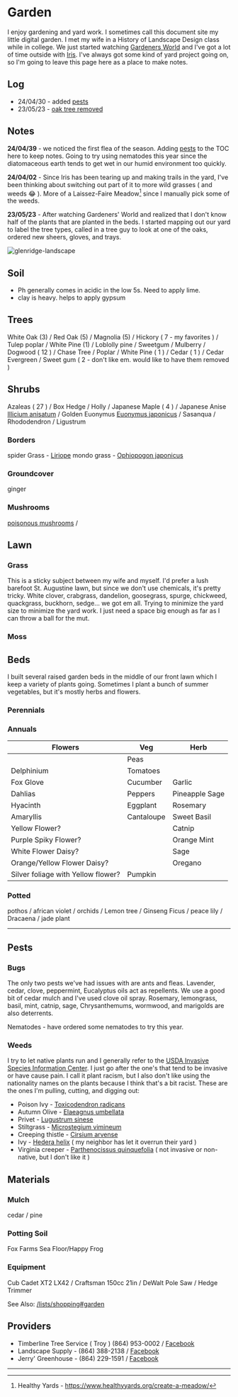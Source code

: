 # Garden

I enjoy gardening and yard work. I sometimes call this document site my little digital garden. I met my wife in a History of Landscape Design class while in college. We just started watching [Gardeners World](/posts/gardeners-world/) and I've got a lot of time outside with [Iris](/notes/dogs). I've always got some kind of yard project going on, so I'm going to leave this page here as a place to make notes.

## Log

- 24/04/30 - added [pests](#pests)
- 23/05/23 - [oak tree removed](/posts/white-oak)

## Notes

**24/04/39** - we noticed the first flea of the season. Adding [pests](#pests) to the TOC here to keep notes. Going to try using nematodes this year since the diatomaceous earth tends to get wet in our humid environment too quickly.

**24/04/02** - Since Iris has been tearing up and making trails in the yard, I've been thinking about switching out part of it to more wild grasses ( and weeds 😂 ). More of a Laissez-Faire Meadow[^1] since I manually pick some of the weeds. 

**23/05/23** - After watching Gardeners' World and realized that I don't know half of the plants that are planted in the beds. I started mapping out our yard to label the tree types, called in a tree guy to look at one of the oaks, ordered new sheers, gloves, and trays.

![glenridge-landscape](/img/glenridge-landscape.jpg)

## Soil

- Ph generally comes in acidic in the low 5s. Need to apply lime. 
- clay is heavy. helps to apply gypsum


## Trees

White Oak (3)
/ Red Oak  (5)
/ Magnolia (5)
/ Hickory ( 7 - my favorites )
/ Tulep poplar
/ White Pine (1)
/ Loblolly pine
/ Sweetgum
/ Mulberry
/ Dogwood ( 12 )
/ Chase Tree
/ Poplar
/ White Pine ( 1 )
/ Cedar ( 1 )
/ Cedar Evergreen
/ Sweet gum ( 2 - don't like em. would like to have them removed )


## Shrubs

Azaleas ( 27 )
/ Box Hedge
/ Holly
/ Japanese Maple ( 4 )
/ Japanese Anise [Illicium anisatum](https://en.wikipedia.org/wiki/Illicium_anisatum)
/ Golden Euonymus [Euonymus japonicus](https://en.wikipedia.org/wiki/Euonymus_japonicus)
/ Sasanqua
/ Rhododendron
/ Ligustrum

### Borders

spider Grass - [Liriope](https://en.wikipedia.org/wiki/Liriope_(plant))
mondo grass - [Ophiopogon japonicus](https://en.wikipedia.org/wiki/Ophiopogon_japonicus)

### Groundcover

ginger

### Mushrooms

[poisonous mushrooms](mushroom)
/ 

## Lawn

### Grass

This is a sticky subject between my wife and myself. I'd prefer a lush barefoot St. Augustine lawn, but since we don't use chemicals, it's pretty tricky. White clover, crabgrass, dandelion, goosegrass, spurge, chickweed, quackgrass, buckhorn, sedge... we got em all. Trying to minimize the yard size to minimize the yard work. I just need a space big enough as far as I can throw a ball for the mut.

### Moss


## Beds

I built several raised garden beds in the middle of our front lawn which I keep a variety of plants going. Sometimes I plant a bunch of summer vegetables, but it's mostly herbs and flowers.

### Perennials  

### Annuals

| Flowers | Veg | Herb |
|--|--|--|
|  | Peas | |
| Delphinium | Tomatoes | |
| Fox Glove | Cucumber | Garlic |
| Dahlias | Peppers | Pineapple Sage |
| Hyacinth | Eggplant | Rosemary |
| Amaryllis | Cantaloupe | Sweet Basil|
| Yellow Flower? |  | Catnip |
| Purple Spiky Flower? |  | Orange Mint |
| White Flower Daisy? |  | Sage|
| Orange/Yellow Flower Daisy? |  | Oregano |
| Silver foliage with Yellow flower? | Pumpkin | |

### Potted

pothos
/ african violet
/ orchids
/ Lemon tree
/ Ginseng Ficus
/ peace lily
/ Dracaena 
/ jade plant


---

## Pests

### Bugs

The only two pests we've had issues with are ants and fleas. Lavender, cedar, clove, peppermint, Eucalyptus oils act as repellents. We use a good bit of cedar mulch and I've used clove oil spray. Rosemary, lemongrass, basil, mint, catnip, sage, Chrysanthemums, wormwood, and marigolds are also deterrents. 

Nematodes - have ordered some nematodes to try this year.

### Weeds

I try to let native plants run and I generally refer to the [USDA Invasive Species Information Center](https://www.invasivespeciesinfo.gov/). I just go after the one's that tend to be invasive or have cause pain. I call it plant racism, but I also don't like using the nationality names on the plants because I think that's a bit racist. These are the ones I'm pulling, cutting, and digging out:

- Poison Ivy - [Toxicodendron radicans](https://en.wikipedia.org/wiki/Poison_ivy)
- Autumn Olive - [Elaeagnus umbellata](https://en.wikipedia.org/wiki/Elaeagnus_umbellata)
- Privet - [Lugustrum sinese](https://en.wikipedia.org/wiki/Ligustrum_sinense)
- Stiltgrass - [Microstegium vimineum](https://en.wikipedia.org/wiki/Microstegium_vimineum)
- Creeping thistle - [Cirsium arvense](https://en.wikipedia.org/wiki/Cirsium_arvense)
- Ivy - [Hedera helix](https://en.wikipedia.org/wiki/Hedera_helix) ( my neighbor has let it overrun their yard )
- Virginia creeper - [Parthenocissus quinquefolia](https://en.wikipedia.org/wiki/Parthenocissus_quinquefolia) ( not invasive or non-native, but I don't like it )

## Materials

### Mulch 

cedar / pine


### Potting Soil

Fox Farms Sea Floor/Happy Frog

### Equipment

Cub Cadet XT2 LX42
/ Craftsman 150cc 21in
/ DeWalt Pole Saw / Hedge Trimmer

See Also: [/lists/shopping#garden](/lists/shopping#garden)

## Providers

- Timberline Tree Service ( Troy ) (864) 953-0002 / [Facebook ](https://www.facebook.com/people/Timberline-Tree-Service-LLC/100062993750660/)
- Landscape Supply - (864) 388-2138 / [Facebook](https://www.facebook.com/people/Landscape-Supply-of-Greenwood/100063548891226/)
- Jerry' Greenhouse  -  (864) 229-1591 / [Facebook](https://www.facebook.com/jerrysgwd/)

---

[^1]: Healthy Yards - https://www.healthyyards.org/create-a-meadow/
